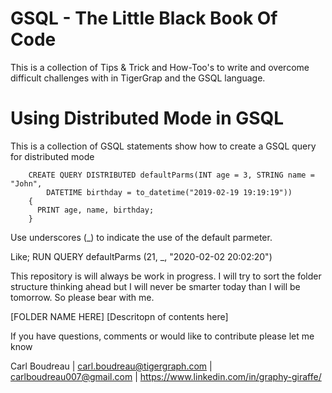 # GSQL - The Little Black Book Of Code
This is a collection of Tips &amp; Trick and How-Too's to write and overcome difficult challenges with in TigerGrap and the GSQL language.

# Using Distributed Mode in GSQL
This is a collection of GSQL statements show how to create a GSQL query for distributed mode

        CREATE QUERY DISTRIBUTED defaultParms(INT age = 3, STRING name = "John",
            DATETIME birthday = to_datetime("2019-02-19 19:19:19"))
        {
          PRINT age, name, birthday;
        }

Use underscores (_) to indicate the use of the default parmeter.

Like;
        RUN QUERY defaultParms (21, _, "2020-02-02 20:02:20")

This repository is will always be work in progress.  I will try to sort the folder structure thinking ahead but I will never be smarter today than I will be tomorrow.  So please bear with me.

[FOLDER NAME HERE]
[Descritopn of contents here]

If you have questions, comments or would like to contribute please let me know

Carl Boudreau | carl.boudreau@tigergraph.com | carlboudreau007@gmail.com | https://www.linkedin.com/in/graphy-giraffe/

